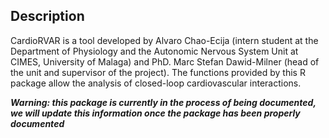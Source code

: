 ## Description

CardioRVAR is a tool developed by Alvaro Chao-Ecija (intern student at the 
Department of Physiology and the Autonomic Nervous System Unit at CIMES, University of
Malaga) and PhD. Marc Stefan Dawid-Milner (head of the unit and supervisor of the project). 
The functions provided by this R package allow the analysis of closed-loop 
cardiovascular interactions.

***Warning: this package is currently in the process of being documented, we will
update this information once the package has been properly documented***
